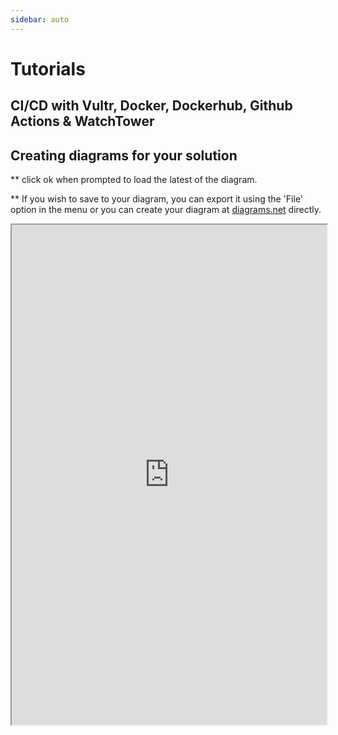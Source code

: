 ```yaml
---
sidebar: auto
---
```


# Tutorials

## CI/CD with Vultr, Docker, Dockerhub, Github Actions & WatchTower

## Creating diagrams for your solution
** click ok when prompted to load the latest of the diagram.

** If you wish to save to your diagram, you can export it using the 'File' option in the menu or you can create your diagram at [diagrams.net](https://www.diagrams.net/) directly.

<iframe src="http://jgraph.github.io/drawio-integration/localstorage.html#default?configure=1" height="800px" width="100%"></iframe>
